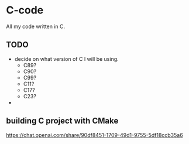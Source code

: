 # C-code
All my code written in C.

## TODO
- decide on what version of C I will be using.
    - C89?
    - C90?
    - C99?
    - C11?
    - C17?
    - C23?
-  
## building C project with CMake
https://chat.openai.com/share/90df8451-1709-49d1-9755-5df18ccb35a6